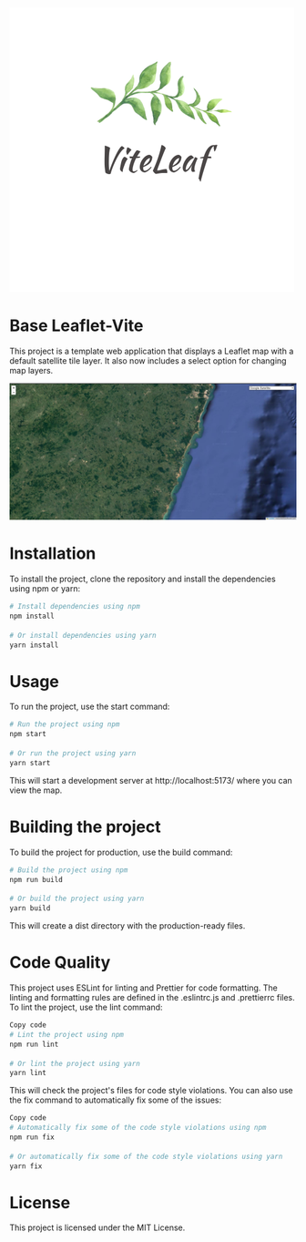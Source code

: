 ![vite leaf logo](./viteLeafLogo.png)

# Base Leaflet-Vite

This project is a template web application that displays a Leaflet map with a default satellite tile layer.
It also now includes a select option for changing map layers.

![vite leaf screenshot](./screenShot.png)

# Installation

To install the project, clone the repository and install the dependencies using npm or yarn:

```sh
# Install dependencies using npm
npm install

# Or install dependencies using yarn
yarn install
```

# Usage

To run the project, use the start command:

```sh
# Run the project using npm
npm start

# Or run the project using yarn
yarn start
```

This will start a development server at http://localhost:5173/ where you can view the map.

# Building the project

To build the project for production, use the build command:

```sh
# Build the project using npm
npm run build

# Or build the project using yarn
yarn build
```

This will create a dist directory with the production-ready files.

# Code Quality

This project uses ESLint for linting and Prettier for code formatting. The linting and formatting rules are defined in the .eslintrc.js and .prettierrc files. To lint the project, use the lint command:

```sh
Copy code
# Lint the project using npm
npm run lint

# Or lint the project using yarn
yarn lint
```

This will check the project's files for code style violations. You can also use the fix command to automatically fix some of the issues:

```sh
Copy code
# Automatically fix some of the code style violations using npm
npm run fix

# Or automatically fix some of the code style violations using yarn
yarn fix
```

# License

This project is licensed under the MIT License.
